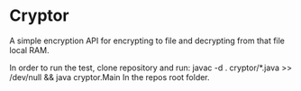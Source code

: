 # Cryptor
A simple encryption API for encrypting to file and decrypting from that file local RAM.

In order to run the test, clone repository and run: 
    javac -d . cryptor/*.java >> /dev/null && java cryptor.Main 
In the repos root folder.
